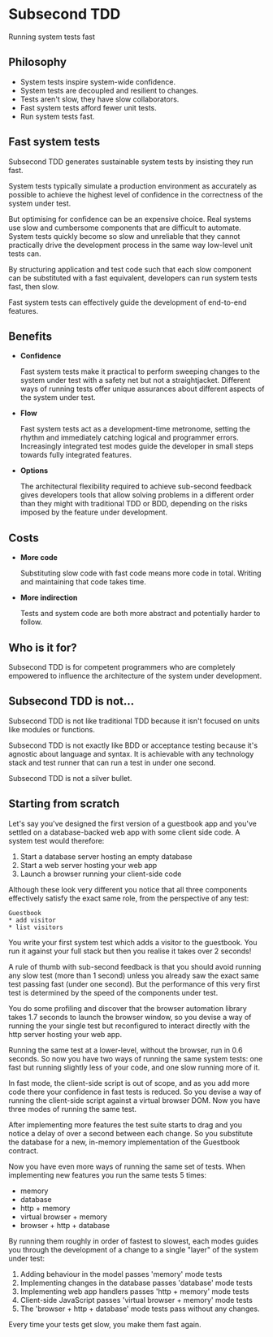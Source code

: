 # Subsecond TDD

Running system tests fast

## Philosophy

* System tests inspire system-wide confidence.
* System tests are decoupled and resilient to changes.
* Tests aren't slow, they have slow collaborators.
* Fast system tests afford fewer unit tests.
* Run system tests fast.

## Fast system tests

Subsecond TDD generates sustainable system tests by insisting they run fast.

System tests typically simulate a production environment as accurately as possible to achieve the highest level of confidence in the correctness of the system under test.

But optimising for confidence can be an expensive choice. Real systems use slow and cumbersome components that are difficult to automate. System tests quickly become so slow and unreliable that they cannot practically drive the development process in the same way low-level unit tests can.

By structuring application and test code such that each slow component can be substituted with a fast equivalent, developers can run system tests fast, then slow.

Fast system tests can effectively guide the development of end-to-end features.

## Benefits

* **Confidence**
  
  Fast system tests make it practical to perform sweeping changes to the system under test with a safety net but not a straightjacket. Different ways of running tests offer unique assurances about different aspects of the system under test.

* **Flow**

  Fast system tests act as a development-time metronome, setting the rhythm and immediately catching logical and programmer errors. Increasingly integrated test modes guide the developer in small steps towards fully integrated features.

* **Options**

  The architectural flexibility required to achieve sub-second feedback gives developers tools that allow solving problems in a different order than they might with traditional TDD or BDD, depending on the risks imposed by the feature under development.

## Costs

* **More code**

  Substituting slow code with fast code means more code in total. Writing and maintaining that code takes time.

* **More indirection**

  Tests and system code are both more abstract and potentially harder to follow.

## Who is it for?

Subsecond TDD is for competent programmers who are completely empowered to influence the architecture of the system under development.

## Subsecond TDD is not...

Subsecond TDD is not like traditional TDD because it isn't focused on units like modules or functions.

Subsecond TDD is not exactly like BDD or acceptance testing because it's agnostic about language and syntax. It is achievable with any technology stack and test runner that can run a test in under one second.

Subsecond TDD is not a silver bullet.

## Starting from scratch

Let's say you've designed the first version of a guestbook app and you've settled on a database-backed web app with some client side code. A system test would therefore:

1. Start a database server hosting an empty database
2. Start a web server hosting your web app
3. Launch a browser running your client-side code

Although these look very different you notice that all three components effectively satisfy the exact same role, from the perspective of any test:

    Guestbook
    * add visitor
    * list visitors

You write your first system test which adds a visitor to the guestbook. You run it against your full stack but then you realise it takes over 2 seconds!

A rule of thumb with sub-second feedback is that you should avoid running any slow test (more than 1 second) unless you already saw the exact same test passing fast (under one second). But the performance of this very first test is determined by the speed of the components under test.

You do some profiling and discover that the browser automation library takes 1.7 seconds to launch the browser window, so you devise a way of running the your single test but reconfigured to interact directly with the http server hosting your web app.

Running the same test at a lower-level, without the browser, run in 0.6 seconds. So now you have two ways of running the same system tests: one fast but running slightly less of your code, and one slow running more of it.

In fast mode, the client-side script is out of scope, and as you add more code there your confidence in fast tests is reduced. So you devise a way of running the client-side script against a virtual browser DOM. Now you have three modes of running the same test.

After implementing more features the test suite starts to drag and you notice a delay of over a second between each change. So you substitute the database for a new, in-memory implementation of the Guestbook contract.

Now you have even more ways of running the same set of tests. When implementing new features you run the same tests 5 times:

* memory
* database
* http + memory
* virtual browser + memory
* browser + http + database

By running them roughly in order of fastest to slowest, each modes guides you through the development of a change to a single "layer" of the system under test:

1. Adding behaviour in the model passes 'memory' mode tests
2. Implementing changes in the database passes 'database' mode tests
3. Implementing web app handlers passes 'http + memory'  mode tests
4. Client-side JavaScript passes 'virtual browser + memory' mode tests
5. The 'browser + http + database' mode tests pass without any changes.

Every time your tests get slow, you make them fast again.
